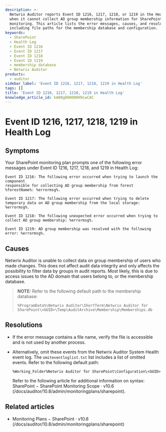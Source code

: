 ```yaml
---
description: >-
  Netwrix Auditor reports Event ID 1216, 1217, 1218, or 1219 in the Health Log
  when it cannot collect AD group membership information for SharePoint
  monitoring. This article lists the error messages, causes, and resolutions,
  including file paths for the membership database and configuration.
keywords:
  - SharePoint
  - Health Log
  - Event ID 1216
  - Event ID 1217
  - Event ID 1218
  - Event ID 1219
  - membership database
  - Netwrix Auditor
products:
  - auditor
sidebar_label: 'Event ID 1216, 1217, 1218, 1219 in Health Log'
tags: []
title: 'Event ID 1216, 1217, 1218, 1219 in Health Log'
knowledge_article_id: kA00g000000H9cwCAC
---
```


# Event ID 1216, 1217, 1218, 1219 in Health Log

## Symptoms

Your SharePoint monitoring plan prompts one of the following error messages under Event ID 1216, 1217, 1218, and 1219 in Health Log:

```
Event ID 1216: The following error occurred when trying to launch the component
responsible for collecting AD group membership from forest %forestName%: %errormsg%.
```

```
Event ID 1217: The following error occurred when trying to delete temporary data on AD group membership from the local storage: %errormsg%.
```

```
Event ID 1218: The following unexpected error occurred when trying to collect AD group membership: %errormsg%.
```

```
Event ID 1219: AD group membership was resolved with the following error: %errormsg%.
```

## Causes

Netwrix Auditor is unable to collect data on group membership of users who made changes. This does not affect audit data integrity and only affects the possibility to filter data by groups in audit reports. Most likely, this is due to access issues to the AD domain that users belong to, or the membership database.

> **NOTE:** Refer to the following default path to the membership database:
>
> ```
> %ProgramData%\Netwrix Auditor\ShortTerm\Netwrix Auditor for SharePoint\<GUID>\Temp\AuditArchive\Membership\Memberships.db
> ```

## Resolutions

- If the error message contains a file name, verify the file is accessible and is not used by another process.

- Alternatively, omit these events from the Netwrix Auditor System Health event log. The `omiteventloglist.txt` list includes a list of omitted events. Refer to the following default path:

  ```
  %Working_Folder%Netwrix Auditor for SharePoint\Configuration\<GUID>
  ```

  Refer to the following article for additional information on syntax: SharePoint − SharePoint Monitoring Scope · v10.6
  (/docs/auditor/10.8/admin/monitoringplans/sharepoint).

## Related articles

- Monitoring Plans − SharePoint · v10.6
  (/docs/auditor/10.8/admin/monitoringplans/sharepoint)
